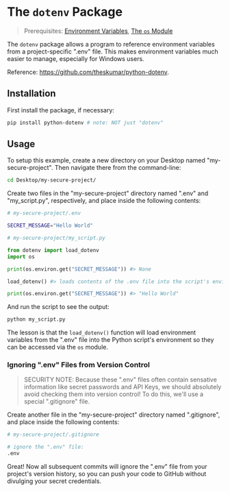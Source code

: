 # The `dotenv` Package

> Prerequisites: [Environment Variables](/notes/environment-variables.md), [The `os` Module](/notes/python/modules/os.md#environment-variables)

The `dotenv` package allows a program to reference environment variables from a project-specific ".env" file. This makes environment variables much easier to manage, especially for Windows users.

Reference: https://github.com/theskumar/python-dotenv.

## Installation

First install the package, if necessary:

```sh
pip install python-dotenv # note: NOT just "dotenv"
```

## Usage


To setup this example, create a new directory on your Desktop named "my-secure-project". Then navigate there from the command-line:

```sh
cd Desktop/my-secure-project/
```

Create two files in the "my-secure-project" directory named ".env" and "my_script.py", respectively, and place inside the following contents:

```sh
# my-secure-project/.env

SECRET_MESSAGE="Hello World"
```

```py
# my-secure-project/my_script.py

from dotenv import load_dotenv
import os

print(os.environ.get("SECRET_MESSAGE")) #> None

load_dotenv() #> loads contents of the .env file into the script's environment

print(os.environ.get("SECRET_MESSAGE")) #> "Hello World"
```

And run the script to see the output:

```sh
python my_script.py
```

The lesson is that the `load_dotenv()` function will load environment variables from the ".env" file into the Python script's environment so they can be accessed via the `os` module.

### Ignoring ".env" Files from Version Control

> SECURITY NOTE: Because these ".env" files often contain sensative information like secret passwords and API Keys, we should absolutely avoid checking them into version control! To do this, we'll use a special ".gitignore" file.

Create another file in the "my-secure-project" directory named ".gitignore", and place inside the following contents:

```sh
# my-secure-project/.gitignore

# ignore the ".env" file:
.env

```

Great! Now all subsequent commits will ignore the ".env" file from your project's version history, so you can push your code to GitHub without divulging your secret credentials.
